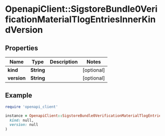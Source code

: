 # OpenapiClient::SigstoreBundle0VerificationMaterialTlogEntriesInnerKindVersion

## Properties

| Name | Type | Description | Notes |
| ---- | ---- | ----------- | ----- |
| **kind** | **String** |  | [optional] |
| **version** | **String** |  | [optional] |

## Example

```ruby
require 'openapi_client'

instance = OpenapiClient::SigstoreBundle0VerificationMaterialTlogEntriesInnerKindVersion.new(
  kind: null,
  version: null
)
```

